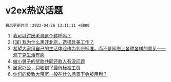 # v2ex热议话题

`最后更新时间：2022-04-26 13:11:11 +0800`

1. [我可以讨厌老哥这个称呼吗？](https://www.v2ex.com/t/849258)
1. [[润] 我为什么离开北京，选择赴美工作？](https://www.v2ex.com/t/849299)
1. [希望大家用自己的生活体验作为判断标准，而不是网络上各种各样的意见——观丁克生活有感](https://www.v2ex.com/t/849142)
1. [做小舅子的贷款共同还款人有没问题](https://www.v2ex.com/t/849192)
1. [居家办公，只收到了最低标准工资](https://www.v2ex.com/t/849152)
1. [你们的极致大带宽一般在什么场景下会被用到？](https://www.v2ex.com/t/849263)

